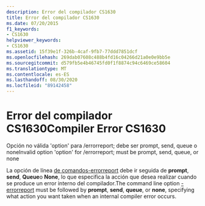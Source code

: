 ```yaml
---
description: Error del compilador CS1630
title: Error del compilador CS1630
ms.date: 07/20/2015
f1_keywords:
- CS1630
helpviewer_keywords:
- CS1630
ms.assetid: 15f39e1f-326b-4caf-9fb7-77ddd7851dcf
ms.openlocfilehash: 269dab07608c488b4fd16c04266d21a0e0e9bb5e
ms.sourcegitcommit: d579fb5e4b46745fd0f1f8874c94c6469ce58604
ms.translationtype: MT
ms.contentlocale: es-ES
ms.lasthandoff: 08/30/2020
ms.locfileid: "89142458"
---
```

# <a name="compiler-error-cs1630"></a><span data-ttu-id="0b0a9-103">Error del compilador CS1630</span><span class="sxs-lookup"><span data-stu-id="0b0a9-103">Compiler Error CS1630</span></span>
<span data-ttu-id="0b0a9-104">Opción no válida 'option' para /errorreport; debe ser prompt, send, queue o none</span><span class="sxs-lookup"><span data-stu-id="0b0a9-104">Invalid option 'option' for /errorreport; must be prompt, send, queue, or none</span></span>  
  
 <span data-ttu-id="0b0a9-105">La opción de línea [de comandos-errorreport](../language-reference/compiler-options/errorreport-compiler-option.md) debe ir seguida de **prompt**, **send**, **Queue**o **None**, lo que especifica la acción que desea realizar cuando se produce un error interno del compilador.</span><span class="sxs-lookup"><span data-stu-id="0b0a9-105">The command line option [-errorreport](../language-reference/compiler-options/errorreport-compiler-option.md) must be followed by **prompt**, **send**, **queue**, or **none**, specifying what action you want taken when an internal compiler error occurs.</span></span>
